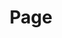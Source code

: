 ---
title: Page
hero:
  - headline: Creator Report
    subhead: Insights for understandingyour career,industry, & future
    paragraph: If you produce and seek to monetize content, you’re a creator–regardless of which platforms you’re on and how many followers you have. Being part of the Creator Economy comes with a lot of questions, so we kicked off groundbreaking research backed by our own data and industry and surveyed more than 9,500 creators. Dive into what it means to be a creator today–and what it takes to make it on the web.
chapterOne:
  - headline: Meet Your Fellow Web-Cohabiting Creators
    paragraph: From gamers and streamers to NFT-makers and artists, creators are part of both the Passion Economy and the Creator Economy—and our research uncovered its true total addressable market. 
    section1-headline: The Creator Economy's
    section1-subhead: Total Addressable Market
    section1-legend:
      item:
        - title: Social Media Users
          paragraph: Total market size for the global social media network
        - title: Passion Economy Users
          paragraph: People who engage in any activity to monetize individuality and non-commoditized skills supported by digital platforms
        - title: Creators
          paragraph: Individuals who use their influence, creativity, or skills to aggregate and monetize their audience
    section2-headline: Creator Breakdown
    section2-subhead: Globally by Audience Size
    section2-chart:
      item:
        - title: Recreational
          description: 0-1K followers
          value: 23,000,000
        - title: Semi-Pro
          description: 1K-10K followers
          value: 139,000,000 
        - title: Pro
          description: 10K-100K followers
          value: 41,000,000     
        - title: Expert
          description: 100K-1M followers
          value: 2,000,000
        - title: Expert+
          description: 1M+ followers
          value: 2,000,000 
    section2-quotes:
      items:
        - quote: “People are choosing to become creators as the availability and advances in technology let anyone <span>reach virtually everyone.</span>
          link: kittycatmatt
          creator: Kitty Cat Matt
          followers: 396.2K followers on TikTok
          avatar: ../images/avatar-kitty-cat-matt.png
        - quote: “We live in an amazing time where the ordinary person gets to become a creator and find success with social media. <span>It’s the wave of the future.</span>
          link: psychicstina
          creator: Psychic Stina
          followers: 213.1K followers on TikTok
          avatar: ../images/avatar-psychic-stina.png
chapterTwo:
  - headline: Creators Share Common Ground
    paragraph: Although creators defy a one-size-fits-all definition, they all have a few things in common. For starters, it turns out content creation isn’t the main hustle for many in the Creator Economy.
    section1-tables:
      table:
        - headline: Overview of time spent
          footnote: "3"
          subhead: on Content Creation
          image: ../images/chapter-2-section-1-B.png
          item:
            - statistic: "66"
              description: of creators consider themselves <span>part-time</span> creators
            - statistic: "43"
              description: of creators spend <span>≤5 hours per week</span> creating content
            - statistic: "36"
              description: of creators have been making content for <span>≤1 year</span>
        - headline: Annual Income and Time Spent
          footnote: "4"
          subhead: on Content Creation
          paragraph: The relationship between how much creators work and how much revenue they make isn’t an exact science.
          image: ../images/chapter-2-section-1-A.png
          item:
            - statistic: "53"
              description: of creators who make <span><$100 a year spent <5 hours a week</span> on content creation
            - statistic: "32"
              description: of creators who make <span>$100-10K a year spent >10 hours</span> a week on content creation
            - statistic: "52"
              description: of creators who make <span>$50K-100K a year spent <10 hours</span> a week on content creation
            - statistic: "48"
              description: of creators who make <span>$100K-500K a year spent >10 hours</span> a week on content creation
    section2-chart:
      - headline: beginner* creators and monetization
        subhead: When people first dip their toes into the Creator Economy, they struggle to monetization.
        legend:
          - value: $0-100
            color: neon-green
          - value: $100-1K
            color: peach
          - value: $1K-5K
            color: leaf-green
          - value: $5K-10K
            color: grey-400
          - value: $10K-50K
            color: light-blue
          - value: $50K-100K
            color: grey-300
          - value: $100K-500K
            color: grey-200
          - value: $500K+
            color: grey-100
        chartBox:
          - statistic: "59"
            paragraph: of beginner* creators haven’t monetized yet
            color: neon-green
          - statistic: "35"
            paragraph: of beginner* creators have monetized but earned below what can be considered as a “livable income”
            color: white
          - statistic: "6"
            paragraph: of beginner* creators have earned >$10K
            color: sky-blue
    section2-tables:
      table:
        - headline: Full-Time Creators
          item:
            - statistic: "12"
              description: of full-time creators make >$50k
            - statistic: "46"
              description: of full-time creators make <$1K
        - headline: Part-Time Creators
          item:
            - statistic: "3"
              description: of part-time creators make >$50K
            - statistic: "68"
              description: of part-time creators make <$1K
    section3-headline: creat0r reported stress levels
    section3-subhead: Creators say they feel stressed regardless of income, but full-time creators tend to feel more fatigue than part-timers.
    section3-chart: ../images/chapter-2-stress-chart.svg
    quotes:
      items:
        - quote: “It’s hard to know what your brand is worth until you start getting multiple deals. <span>You’ll need experience negotiating.</span>
          link: mechanicallyincleyend
          creator: Mechanicallyincleyend
          followers: 1.8M followers on TikTok
          avatar: ../images/avatar-mechanicallyincleyend.png
        - quote: “Giving away <span>free content</span> can help with <span>monetization</span>. My sales are highest when I host free webinars that inspire people to continue learning with me.
          link: missexcel
          creator: Miss Excel
          followers: 749K followers on TikTok
          avatar: ../images/avatar-miss-excel.png
chapterThree:
  - headline: What the future looks like for creators
    paragraph: No matter what you’re creating–or who you’re creating for–we’ve got tips that can help you take your content, communities, and monetization to the next level.
    tipOne:
      - headline: Seek out quality audiences over quantity
        paragraph: You can monetize small, engaged audiences that know and love your work. Rather than chasing bigger follower counts or brand colaborations, focus on growing your owned plaforms.
    pieChartsOne:
      - stat: '12'
        paragraph: of creators say they <span class="fw-800">earned ≤$100</span> from a single brand collaboration
        footnote: '9'
        image: ../images/chapter-3-pie-1.svg
      - stat: '2'
        paragraph: of creators have their <span class="fw-800">largest audience</span> on<br>website/blog
        footnote: '10'
        image: ../images/chapter-3-pie-2.svg
      - stat: '67'
        paragraph: of creators say they’ve <span class="fw-800">never collaborated</span> with a brand across social channels
        footnote: '11'
        image: ../images/chapter-3-pie-3.svg
      - stat: '25'
        paragraph: of creators earn the <span class="fw-800">most income</span> on their website/blog
        footnote: '12'
        image: ../images/chapter-3-pie-4.svg
    tipTwo:
      - headline: invest in niche content creation
        paragraph: If you want to connect with new audiences, going mainstream isn’t your only option. You can find superfans by choosing to specialize.  
    pieChartsTwo:
      - stat: '62'
        paragraph: of niche creators think specializing is helpful for <span class="fw-800">engagement and reach</span
        footnote: '13'
        image: ../images/chapter-3-pie-5.svg
      - stat: '37'
        paragraph: of niche creators had a <span class="fw-800">brand collaboration</span> (vs. 26% of non-niche creators)
        footnote: '14'
        image: ../images/chapter-3-pie-6.svg
      - stat: '7'
        paragraph: of niche creators earn <span class="fw-800">>$100K per year</span> (vs. 5% of non-niche creators)
        footnote: '15'
        image: ../images/chapter-3-pie-7.svg   
    impactTable:
      - eyebrow: Niche content creation's
        headline: Impact on Monetization
        tableColumn:
          - title: Channels that earn creators revenue
          - title: Niche creators
          - title: Non-niche creators
        tableRows:
          - title: Premium newsletters
            statA: '3'
            statB: '2'
          - title: E-courses
            statA: '10'
            statB: '3'
          - title: Paid downloadable resources
            statA: '10'
            statB: '5'
          - title: Affiliate marketing (excl. Amazon)
            statA: '15'
            statB: '10'
          - title: Ads
            statA: '13'
            statB: '9'
          - title: Influencer marketing
            statA: '14'
            statB: '9'
          - title: Own physical products
            statA: '23'
            statB: '18'
    tipThree:
      - headline: Switch Up Channels and Format Types
        paragraph: Emerging channels, such as Twitch, OnlyFans, and TikTok, and long-time favorites, such as Reddit and Snapchat, all offer growth opportunties. Beginners* are more likely to have their largerst communities on these platforms than experiences** crators.  
    biggestPlatform:
      image: ../images/chapter-3-platform-pie.svg
      text:
        - stat: '12'
          paragraph: of beginner’ creators consider <span class="fw-800">TikTok</span> as their biggest platform (vs 6% of experienced creators)
          footnote: '17' 
        - stat: '16'
          paragraph: of beginner’ creators consider <span class="fw-800">Facebook</span> as their biggest platform (vs 22% of experienced creators)
          footnote: '18'
    contentFormats:
      - headline: number of content formats creators develop
        paragraph: Platforms’ popularity tends to ebb and flow, so show up where your audience is with content that’s tailored to their favorite channel. Most creators are already producing multiple formats, such as long-form video, podcasts, and apps.
    quotes:
      items:
        - quote: “Diversifying platforms gives you more opportunities to get bigger. Not everyone uses the platform you’re on the most.
          link: tommydraws
          creator: TommyDraws
          followers: 1.1M followers on TikTok
          avatar: ../images/avatar-tommydraws.png
        - quote: “We all have that one app we love, but <span>join the latest trending ones</span> too. Who knows, you may just become the best account on that platform!
          link: earlyretirementsq
          creator: Early Retirement Squad
          followers: 212.2K followers on TikTok
          avatar: ../images/avatar-earlyretirement.png         
footer:
  - headline: Thanks for Reading
    image: ../images/footer-image.png
    subhead: About Linktree
    paragraph: The Creator Economy is an exciting space to be in and Linktree is making sense of this evolving economy by working with the people who lead it–the creators. We’re on the go-to partner for creators. Thanks to this one-of-a-kind relationship, we can connect the rest of our industry to their world.<br><br><span>Everything from partnernships with key players and unique interactive tools, no one offers the tools that we do. </span>
--- 